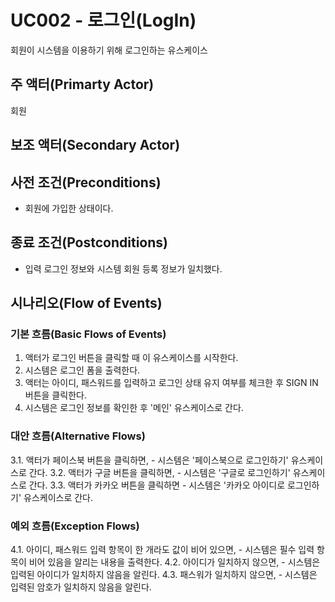 # UC002 - 로그인(LogIn)
회원이 시스템을 이용하기 위해 로그인하는 유스케이스

## 주 액터(Primarty Actor)
회원

## 보조 액터(Secondary Actor)

## 사전 조건(Preconditions)
- 회원에 가입한 상태이다. 

## 종료 조건(Postconditions)
- 입력 로그인 정보와 시스템 회원 등록 정보가 일치했다. 

## 시나리오(Flow of Events)

### 기본 흐름(Basic Flows of Events)
1. 액터가 로그인 버튼을 클릭할 때 이 유스케이스를 시작한다.
2. 시스템은 로그인 폼을 출력한다.
3. 액터는 아이디, 패스워드를 입력하고 로그인 상태 유지 여부를 체크한 후 SIGN IN 버튼을 클릭한다.
4. 시스템은 로그인 정보를 확인한 후 '메인' 유스케이스로 간다.

### 대안 흐름(Alternative Flows)
3.1. 액터가 페이스북 버튼을 클릭하면,
    - 시스템은 '페이스북으로 로그인하기' 유스케이스로 간다.
3.2. 액터가 구글 버튼을 클릭하면,
    - 시스템은 '구글로 로그인하기' 유스케이스로 간다.
3.3. 액터가 카카오 버튼을 클릭하면
    - 시스템은 '카카오 아이디로 로그인하기' 유스케이스로 간다.

### 예외 흐름(Exception Flows)
4.1. 아이디, 패스워드 입력 항목이 한 개라도 값이 비어 있으면,
    - 시스템은 필수 입력 항목이 비어 있음을 알리는 내용을 출력한다.
4.2. 아이디가 일치하지 않으면,
    - 시스템은 입력된 아이디가 일치하지 않음을 알린다.
4.3. 패스워가 일치하지 않으면,
    - 시스템은 입력된 암호가 일치하지 않음을 알린다.



